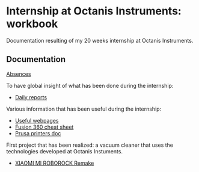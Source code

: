 # Internship at Octanis Instruments: workbook

Documentation resulting of my 20 weeks internship at Octanis Instruments.

## Documentation

[Absences](./docs/absences.md)


To have global insight of what has been done during the internship:
- [Daily reports](./docs/dailyReports.md)


Various information that has been useful during the internship:
- [Useful webpages](./docs/links.md)
- [Fusion 360 cheat sheet](./docs/apps/3D/fusion360/fusion360CheatSheet.md)
- [Prusa printers doc](./docs/apps/3D/prusa/prusaPrinters.md)

First project that has been realized: a vacuum cleaner that uses the technologies developed at Octanis Instuments.
- [XIAOMI MI ROBOROCK Remake](./xiaomiRemake/xiaomiRemake.md)
